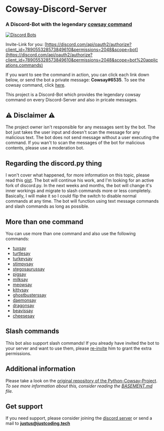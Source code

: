 # Cowsay-Discord-Server
### A Discord-Bot with the legendary [cowsay command](https://en.wikipedia.org/wiki/Cowsay)

[![Discord Bots](https://top.gg/api/widget/789055328573849610.svg)](https://top.gg/bot/789055328573849610)

Invite-Link for you: [https://discord.com/api/oauth2/authorize?client_id=789055328573849610&permissions=2048&scope=bot](https://discord.com/api/oauth2/authorize?client_id=789055328573849610&permissions=2048&scope=bot%20applications.commands)

If you want to see the command in action, you can click each link down below, or send the bot a private message: **Cowsay#6535**. To see the cowsay command, click [here](https://justcoding.tech/cowsay/cowsay.jpg).

This project is a Discord-Bot which provides the legendary cowsay command on every Discord-Server and also in pricate messages. 

## ⚠️ Disclaimer ⚠️
The project owner isn't responsible for any messages sent by the bot. The bot just takes the user input and doesn't scan the message for any malicious text. The bot does not send message without a user executing the command.
If you wan't to scan the messages of the bot for malicious contents, please use a moderation bot. 

## Regarding the discord.py thing
I won't cover what happened, for more information on this topic, please read this [gist](https://gist.github.com/Rapptz/4a2f62751b9600a31a0d3c78100287f1).
The bot will continue his work, and I'm looking for an active fork of discord.py. In the next weeks and months, the bot will
change it's inner workings and migrate to slash commands more or less completely. Basically, I will make it so I could flip
the switch to disable normal commands at any time. The bot will function using text message commands and slash commands
as long as possible. 

## More than one command
You can use more than one command and also use the following commands:
  - [tuxsay](https://justcoding.tech/cowsay/tuxsay.jpg)
  - [turtlesay](https://justcoding.tech/cowsay/turtlesay.jpg)
  - [turkeysay](https://justcoding.tech/cowsay/turkeysay.jpg)
  - [stimpysay](https://justcoding.tech/cowsay/stimpysay.jpg)
  - [stegosaurussay](https://justcoding.tech/cowsay/stegosaurussay.jpg)
  - [pigsay](https://justcoding.tech/cowsay/pigsay.jpg)
  - [milksay](https://justcoding.tech/cowsay/milksay.jpg)
  - [meowsay](https://justcoding.tech/cowsay/meowsay.jpg)
  - [kittysay](https://justcoding.tech/cowsay/kittysay.jpg)
  - [ghostbusterssay](https://justcoding.tech/cowsay/ghostbusterssay.jpg)
  - [daemonsay](https://justcoding.tech/cowsay/daemonsay.jpg)
  - [dragonsay](https://justcoding.tech/cowsay/dragonsay.jpg)
  - [beavissay](https://justcoding.tech/cowsay/beavissay.jpg)
  - [cheesesay](https://justcoding.tech/cowsay/cheesesay.jpg)

## Slash commands
This bot also support slash commands! If you already have invited the bot to your server and want to use them, please [re-invite](https://discord.com/api/oauth2/authorize?client_id=789055328573849610&permissions=2048&scope=bot%20applications.commands) him to grant the extra permissions.


## Additional information
Please take a look on the [original repository of the Python-Cowsay-Project](https://github.com/VaasuDevanS/cowsay-python). 
*To see more information about this, consider reading the [BASEMENT.md](https://github.com/just-dev-creator/Cowsay-Discord-Bot/blob/main/BASEMENT.md) file.*


## Get support
If you need support, please consider joining the [discord server](https://discord.gg/UHhQcuST6G) or send a mail to **[justus@justcoding.tech](mailto:justus@justcoding.tech)**
